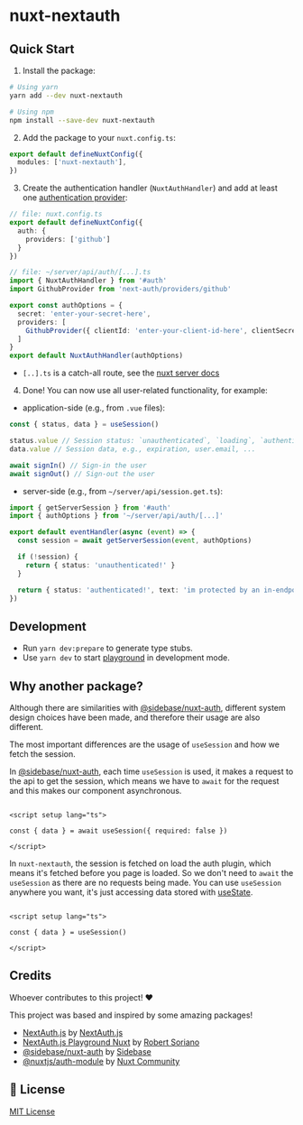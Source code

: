 # nuxt-nextauth

## Quick Start

1. Install the package:

```bash
# Using yarn
yarn add --dev nuxt-nextauth

# Using npm
npm install --save-dev nuxt-nextauth
```

2. Add the package to your `nuxt.config.ts`:

```ts
export default defineNuxtConfig({
  modules: ['nuxt-nextauth'],
})
```

3. Create the authentication handler (`NuxtAuthHandler`) and add at least
   one [authentication provider](https://next-auth.js.org/providers/):
```ts
// file: nuxt.config.ts
export default defineNuxtConfig({
  auth: {
    providers: ['github']
  }
})

// file: ~/server/api/auth/[...].ts
import { NuxtAuthHandler } from '#auth'
import GithubProvider from 'next-auth/providers/github'

export const authOptions = {
  secret: 'enter-your-secret-here',
  providers: [
    GithubProvider({ clientId: 'enter-your-client-id-here', clientSecret: 'enter-your-client-secret-here' })
  ]
}
export default NuxtAuthHandler(authOptions)
```
- `[..].ts` is a catch-all route, see the [nuxt server docs](https://v3.nuxtjs.org/guide/directory-structure/server#catch-all-route)

4. Done! You can now use all user-related functionality, for example:
- application-side (e.g., from `.vue` files):

```ts
const { status, data } = useSession()

status.value // Session status: `unauthenticated`, `loading`, `authenticated`
data.value // Session data, e.g., expiration, user.email, ...

await signIn() // Sign-in the user
await signOut() // Sign-out the user
```
  
- server-side (e.g., from `~/server/api/session.get.ts`):
```ts
import { getServerSession } from '#auth'
import { authOptions } from '~/server/api/auth/[...]'

export default eventHandler(async (event) => {
  const session = await getServerSession(event, authOptions)

  if (!session) {
    return { status: 'unauthenticated!' }
  }

  return { status: 'authenticated!', text: 'im protected by an in-endpoint check', session }
})
```

## Development

- Run `yarn dev:prepare` to generate type stubs.
- Use `yarn dev` to start [playground](./playground) in development mode.

## Why another package?

Although there are similarities with [@sidebase/nuxt-auth][sidebase-nuxt-auth-src],
different system design choices have been made, and therefore their usage are also different.

The most important differences are the usage of `useSession` and how we fetch the session.

In [@sidebase/nuxt-auth][sidebase-nuxt-auth-src], each time `useSession` is used, it makes a request to the api to get
the session, which means we have to `await` for the request and this makes our component asynchronous.

```vue

<script setup lang="ts">

const { data } = await useSession({ required: false })

</script>
```

In `nuxt-nextauth`, the session is fetched on load the auth plugin, which means it's fetched before you page is loaded.
So we don't need to `await` the `useSession` as there are no requests being made. You can use `useSession`
anywhere you want, it's just accessing data stored
with [useState](https://nuxt.com/docs/getting-started/state-management#state-management).

```vue

<script setup lang="ts">

const { data } = useSession()

</script>
```

## Credits

Whoever contributes to this project! ❤️

This project was based and inspired by some amazing packages!

- [NextAuth.js][next-auth-src] by [NextAuth.js][next-auth-author]
- [NextAuth.js Playground Nuxt][next-auth-playground-nuxt-src] by [Robert Soriano][next-auth-playground-nuxt-author]
- [@sidebase/nuxt-auth][sidebase-nuxt-auth-src] by [Sidebase][sidebase-nuxt-auth-author]
- [@nuxtjs/auth-module][nuxtjs-auth-module-src] by [Nuxt Community][nuxtjs-auth-module-author]

## 📑 License

[MIT License](https://github.com/JoaoPedroAS51/nuxt-nextauth/blob/master/LICENSE)

<!-- Credits -->

[next-auth-src]: https://github.com/nextauthjs/next-auth

[next-auth-author]: https://github.com/nextauthjs

[next-auth-playground-nuxt-src]: https://github.com/nextauthjs/next-auth/tree/main/apps/playground-nuxt

[next-auth-playground-nuxt-author]: https://github.com/wobsoriano

[sidebase-nuxt-auth-src]: https://github.com/sidebase/nuxt-auth

[sidebase-nuxt-auth-author]: https://github.com/sidebase

[nuxtjs-auth-module-src]: https://github.com/nuxt-community/auth-module

[nuxtjs-auth-module-author]: https://github.com/nuxt-community
